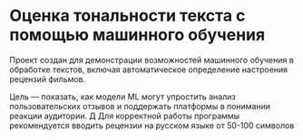 # Оценка тональности текста с помощью машинного обучения
Проект создан для демонстрации возможностей машинного обучения в обработке текстов, включая автоматическое определение настроения рецензий фильмов. 

Цель — показать, как модели ML могут упростить анализ пользовательских отзывов и поддержать платформы в понимании реакции аудитории.
Д
Для корректной работы программы рекомендуется вводить рецензии на русском языке от 50-100 символов
